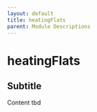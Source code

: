 ```yaml
---
layout: default
title: heatingFlats
parent: Module Descriptions
---
```


# heatingFlats
## Subtitle
Content tbd